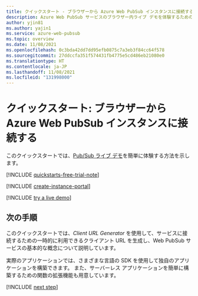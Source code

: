 ```yaml
---
title: クイックスタート - ブラウザーから Azure Web PubSub インスタンスに接続する
description: Azure Web PubSub サービスのブラウザー内ライブ デモを体験するためのクイックスタートです。
author: yjin81
ms.author: yajin1
ms.service: azure-web-pubsub
ms.topic: overview
ms.date: 11/08/2021
ms.openlocfilehash: 0c3bda42dd7dd95efb0875c7a3eb3f84cc64f578
ms.sourcegitcommit: 27ddccfa351f574431fb4775e5cd486eb21080e0
ms.translationtype: HT
ms.contentlocale: ja-JP
ms.lasthandoff: 11/08/2021
ms.locfileid: "131998000"
---
```

# <a name="quickstart-connect-to-the-azure-web-pubsub-instance-from-the-browser"></a>クイックスタート: ブラウザーから Azure Web PubSub インスタンスに接続する

このクイックスタートでは、[Pub/Sub ライブ デモ](https://azure.github.io/azure-webpubsub/demos/clientpubsub.html)を簡単に体験する方法を示します。

[!INCLUDE [quickstarts-free-trial-note](../../includes/quickstarts-free-trial-note.md)]

[!INCLUDE [create-instance-portal](includes/create-instance-portal.md)]

[!INCLUDE [try a live demo](includes/try-live-demo.md)]

## <a name="next-steps"></a>次の手順

このクイックスタートでは、*Client URL Generator* を使用して、サービスに接続するための一時的に利用できるクライアント URL を生成し、Web PubSub サービスの基本的な概念について説明しています。

実際のアプリケーションでは、さまざまな言語の SDK を使用して独自のアプリケーションを構築できます。 また、サーバーレス アプリケーションを簡単に構築するための関数の拡張機能も用意しています。

[!INCLUDE [next step](includes/include-next-step.md)]
